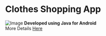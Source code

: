 # Clothes Shopping App
![Image](https://angelahollings.com/image/https%3A%2F%2Fs3-us-west-2.amazonaws.com%2Fsecure.notion-static.com%2F48bf5657-9aa9-415a-a54d-32c4dc1cb959%2Fhttps___lh3.google.com_u_0_d_1YYcCPULn3a5-y9ILMnHX4N7GXsp2aTFCw2112-h1335-iv1.png?table=block&id=2dc01b4c-02dd-432c-94b8-fcc6cf95d3ca&width=2820&cache=v2)
**Developed using Java for Android**
<br>More Details [Here](https://angelahollings.com/Android-Clothes-Shopping-App-2dc01b4c02dd432c94b8fcc6cf95d3ca)
